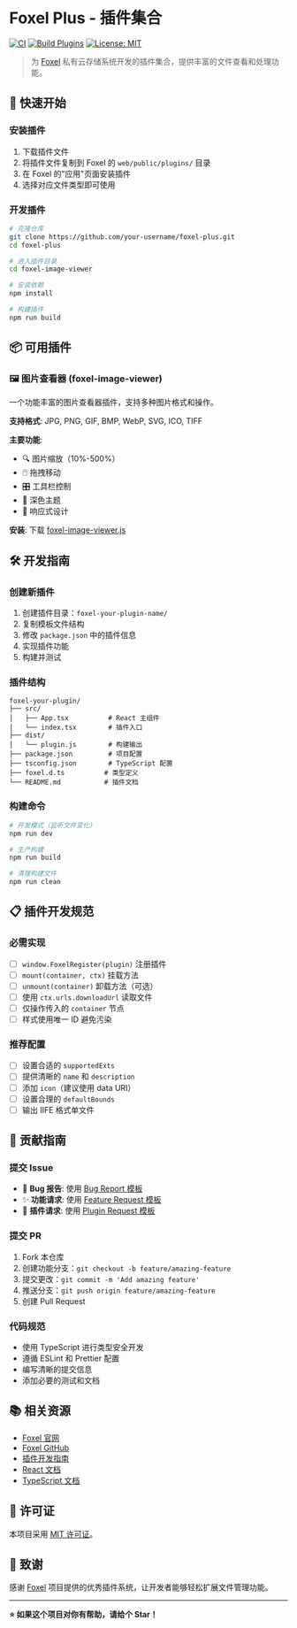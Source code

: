 # Foxel Plus - 插件集合

[![CI](https://github.com/your-username/foxel-plus/actions/workflows/ci.yml/badge.svg)](https://github.com/your-username/foxel-plus/actions/workflows/ci.yml)
[![Build Plugins](https://github.com/your-username/foxel-plus/actions/workflows/build-plugins.yml/badge.svg)](https://github.com/your-username/foxel-plus/actions/workflows/build-plugins.yml)
[![License: MIT](https://img.shields.io/badge/License-MIT-yellow.svg)](https://opensource.org/licenses/MIT)

> 为 [Foxel](https://foxel.cc) 私有云存储系统开发的插件集合，提供丰富的文件查看和处理功能。

## 🚀 快速开始

### 安装插件

1. 下载插件文件
2. 将插件文件复制到 Foxel 的 `web/public/plugins/` 目录
3. 在 Foxel 的"应用"页面安装插件
4. 选择对应文件类型即可使用

### 开发插件

```bash
# 克隆仓库
git clone https://github.com/your-username/foxel-plus.git
cd foxel-plus

# 进入插件目录
cd foxel-image-viewer

# 安装依赖
npm install

# 构建插件
npm run build
```

## 📦 可用插件

### 🖼️ 图片查看器 (foxel-image-viewer)

一个功能丰富的图片查看器插件，支持多种图片格式和操作。

**支持格式**: JPG, PNG, GIF, BMP, WebP, SVG, ICO, TIFF

**主要功能**:
- 🔍 图片缩放（10%-500%）
- 🖱️ 拖拽移动
- 🎛️ 工具栏控制
- 🌙 深色主题
- 📱 响应式设计

**安装**: 下载 [foxel-image-viewer.js](https://github.com/your-username/foxel-plus/releases/latest/download/foxel-image-viewer.js)

## 🛠️ 开发指南

### 创建新插件

1. 创建插件目录：`foxel-your-plugin-name/`
2. 复制模板文件结构
3. 修改 `package.json` 中的插件信息
4. 实现插件功能
5. 构建并测试

### 插件结构

```
foxel-your-plugin/
├── src/
│   ├── App.tsx          # React 主组件
│   └── index.tsx        # 插件入口
├── dist/
│   └── plugin.js        # 构建输出
├── package.json         # 项目配置
├── tsconfig.json        # TypeScript 配置
├── foxel.d.ts          # 类型定义
└── README.md           # 插件文档
```

### 构建命令

```bash
# 开发模式（监听文件变化）
npm run dev

# 生产构建
npm run build

# 清理构建文件
npm run clean
```

## 📋 插件开发规范

### 必需实现

- [ ] `window.FoxelRegister(plugin)` 注册插件
- [ ] `mount(container, ctx)` 挂载方法
- [ ] `unmount(container)` 卸载方法（可选）
- [ ] 使用 `ctx.urls.downloadUrl` 读取文件
- [ ] 仅操作传入的 `container` 节点
- [ ] 样式使用唯一 ID 避免污染

### 推荐配置

- [ ] 设置合适的 `supportedExts`
- [ ] 提供清晰的 `name` 和 `description`
- [ ] 添加 `icon`（建议使用 data URI）
- [ ] 设置合理的 `defaultBounds`
- [ ] 输出 IIFE 格式单文件

## 🤝 贡献指南

### 提交 Issue

- 🐛 **Bug 报告**: 使用 [Bug Report 模板](.github/ISSUE_TEMPLATE/bug_report.md)
- ✨ **功能请求**: 使用 [Feature Request 模板](.github/ISSUE_TEMPLATE/feature_request.md)
- 🔌 **插件请求**: 使用 [Plugin Request 模板](.github/ISSUE_TEMPLATE/plugin_request.md)

### 提交 PR

1. Fork 本仓库
2. 创建功能分支：`git checkout -b feature/amazing-feature`
3. 提交更改：`git commit -m 'Add amazing feature'`
4. 推送分支：`git push origin feature/amazing-feature`
5. 创建 Pull Request

### 代码规范

- 使用 TypeScript 进行类型安全开发
- 遵循 ESLint 和 Prettier 配置
- 编写清晰的提交信息
- 添加必要的测试和文档

## 📚 相关资源

- [Foxel 官网](https://foxel.cc)
- [Foxel GitHub](https://github.com/DrizzleTime/Foxel)
- [插件开发指南](https://foxel.cc/guide/plugins-guide.html)
- [React 文档](https://react.dev)
- [TypeScript 文档](https://www.typescriptlang.org)

## 📄 许可证

本项目采用 [MIT 许可证](LICENSE)。

## 🙏 致谢

感谢 [Foxel](https://foxel.cc) 项目提供的优秀插件系统，让开发者能够轻松扩展文件管理功能。

---

**⭐ 如果这个项目对你有帮助，请给个 Star！**
